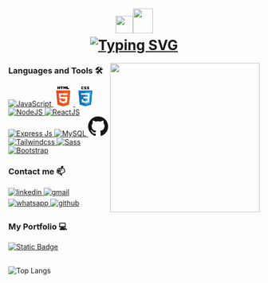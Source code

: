 <h1 align="center"><img src='https://i.pinimg.com/originals/72/f5/d8/72f5d83a6fcb756a1d0a5d296eeca0d5.gif' width="35" height="35"><a href="https://elias-zurita.github.io/"><img src="https://Elias-Zurita.github.io/img/icono.png" width="40" height="50"/></a> <div align="center">
<a href="https://git.io/typing-svg"><img src="https://readme-typing-svg.demolab.com?font=Poppins&weight=800&duration=4000&pause=1000&color=000000&background=FFAF1600&width=575&lines=Hello,+my+name+is+Elias+and+I+am+a+Web+Developer+🚀" alt="Typing SVG" /></a>
</div> </h1>

<img align="right" src="https://user-images.githubusercontent.com/86257706/194675410-30b33fe3-446e-42c9-a313-8ed1ffb9d0ce.gif" width="300" height="300">

### Languages and Tools :hammer_and_wrench:

<div class = 'lenguages'> 
<a href="https://developer.mozilla.org/en-US/docs/Web/JavaScript">
		<img title="JavaScript" alt="JavaScript" src="https://cdn.iconscout.com/icon/free/png-256/javascript-2752148-2284965.png" width="37" height="37" />
	</a>
<a href="https://reactjs.org/"> 
	<img title="Html" alt="Html" src="https://raw.githubusercontent.com/github/explore/80688e429a7d4ef2fca1e82350fe8e3517d3494d/topics/html/html.png" width="40" height="40" />
</a>
<a href="https://reactjs.org/"> 
	<img title="CSS" alt="CSS" src="https://raw.githubusercontent.com/github/explore/80688e429a7d4ef2fca1e82350fe8e3517d3494d/topics/css/css.png" width="40" height="40" />
</a>
<a href="https://nodejs.org/en/">
	<img title="NodeJS" alt="NodeJS" src="https://cdn.iconscout.com/icon/free/png-512/node-js-1174925.png" width="40" height="40" />
</a>
<a href="https://reactjs.org/"> 
	<img title="ReactJS" alt="ReactJS" src="https://github.com/hussainweb/hussainweb/raw/main/icons/react.png" width="40" height="40" />
</a>
<a href="https://expressjs.com/"> 
	<img title="Express Js" alt="Express Js" src="https://adware-technologies.s3.amazonaws.com/uploads/technology/thumbnail/20/express-js.png" width="40" height="40" />
</a>
<a href="https://www.mysql.com/"> 
	<img title="MySQL" alt="MySQL" src="https://raw.githubusercontent.com/Thomas-George-T/Thomas-George-T/master/assets/mysql.svg" width="40" height="40" />
</a>
<a href="">
	<img alt="GitHub" width="40px" height="40px" src="https://raw.githubusercontent.com/github/explore/78df643247d429f6cc873026c0622819ad797942/topics/github/github.png" />	
</a>
<a href="https://tailwindcss.com"> 
	<img title="Tailwindcss" alt="Tailwindcss" src="https://www.drupal.org/files/project-images/screenshot_361.png" width="43" height="40" />
</a>
<a href="https://sass-lang.com/"> 
	<img title="Sass" alt="Sass" src="https://upload.wikimedia.org/wikipedia/commons/thumb/9/96/Sass_Logo_Color.svg/1200px-Sass_Logo_Color.svg.png" width="50" height="40" />
</a>
<a href="https://getbootstrap.com/">
	<img src="https://upload.wikimedia.org/wikipedia/commons/b/b2/Bootstrap_logo.svg" width="45" height="37" alt="Bootstrap" />
</a>
	
<br>
  
### Contact me 📫

<div>
	<a href="https://www.linkedin.com/in/elias-zurita" target="_blank">
		<img src=https://img.shields.io/badge/linkedin-%231E77B5.svg?&style=for-the-badge&logo=linkedin&logoColor=231E77B5&labelColor=black alt=linkedin style="margin-bottom: 5px;" />
	</a>
 	<a href="mailto:eliass.zurita@gmail.com" target="_blank">
		<img src=https://img.shields.io/badge/Gmail-%23d6492f.svg?&style=for-the-badge&logo=Gmail&logoColor=23d6492f&labelColor=black alt=gmail style="margin-bottom: 5px;" />
	</a>
	<a href="https://wa.me/5491165599444?text="" target="_blank">
		<img src=https://img.shields.io/badge/whatsap-%25D366.svg?&style=for-the-badge&logo=whatsapp&logoColor=25D366&labelColor=black alt=whatsapp style="margin-bottom: 5px;" /
	</a>
	<a href="https://github.com/Elias-Zurita" target="_blank">
		<img src=https://img.shields.io/badge/github-%2324292e.svg?&style=for-the-badge&logo=github&logoColor=white&labelColor=black alt=github style="margin-bottom: 5px;" />
	</a>
</div>  

### My Portfolio :computer: 
<a href="https://elias-zurita.github.io/" target="_blank">
	<img alt="Static Badge" src="https://img.shields.io/badge/PORTFOLIO%20WEB-black?style=for-the-badge&logo=erpnext&logoColor=white&labelColor=black&color=%2340cfff">
</a>

<br>
<br>

![Top Langs](https://github-readme-stats.vercel.app/api/top-langs/?username=elias-zurita&langs_count=5&theme=cobalt&layout=compact)
